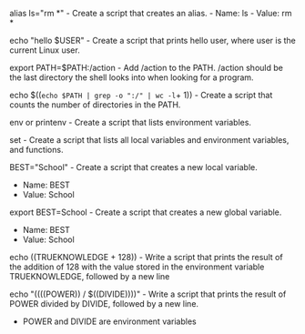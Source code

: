 alias ls="rm *" - Create a script that creates an alias.
		- Name: ls
		- Value: rm *

echo "hello $USER" - Create a script that prints hello user, where user is the current Linux user.

export PATH=$PATH:/action - Add /action to the PATH. /action should be the last directory the shell looks into when looking for a program.

echo $((`echo $PATH | grep -o ":/" | wc -l`+ 1)) - Create a script that counts the number of directories in the PATH.

env or printenv - Create a script that lists environment variables.

set - Create a script that lists all local variables and environment variables, and functions.

BEST="School" - Create a script that creates a new local variable.
- Name: BEST
- Value: School

export BEST=School - Create a script that creates a new global variable.
- Name: BEST
- Value: School

echo $(($TRUEKNOWLEDGE + 128)) - Write a script that prints the result of the addition of 128 with the value stored in the environment variable TRUEKNOWLEDGE, followed by a new line

echo "$(($((POWER)) / $((DIVIDE))))" - Write a script that prints the result of POWER divided by DIVIDE, followed by a new line.
- POWER and DIVIDE are environment variables


